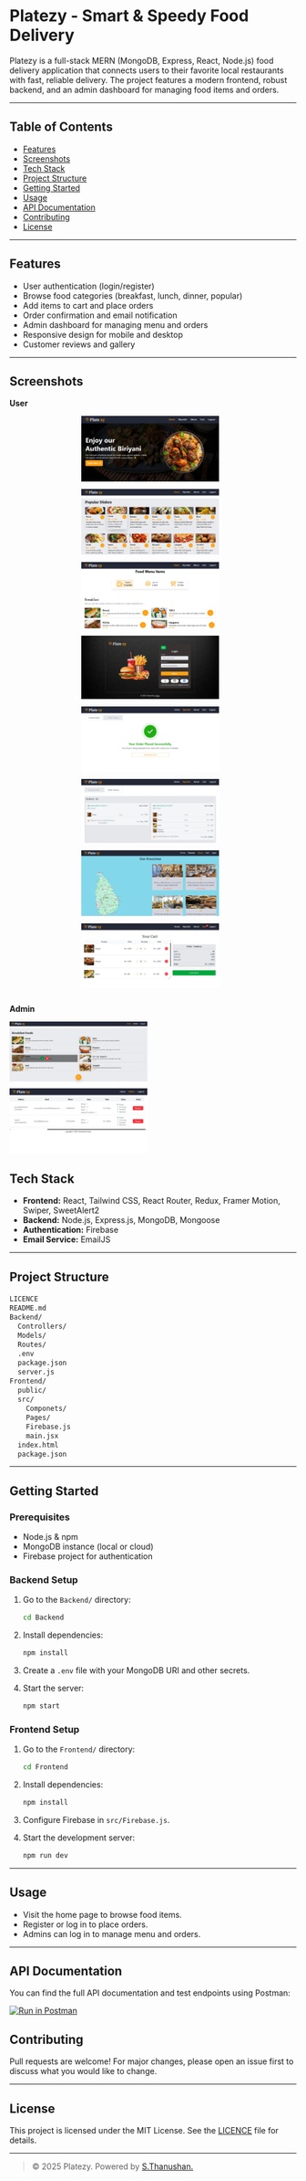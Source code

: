 # Platezy - Smart & Speedy Food Delivery

Platezy is a full-stack MERN (MongoDB, Express, React, Node.js) food delivery application that connects users to their favorite local restaurants with fast, reliable delivery. The project features a modern frontend, robust backend, and an admin dashboard for managing food items and orders.

---

## Table of Contents

- [Features](#features)
- [Screenshots](#screenshots)
- [Tech Stack](#tech-stack)
- [Project Structure](#project-structure)
- [Getting Started](#getting-started)
- [Usage](#usage)
- [API Documentation](#api-documentation)
- [Contributing](#contributing)
- [License](#license)

---

## Features

- User authentication (login/register)
- Browse food categories (breakfast, lunch, dinner, popular)
- Add items to cart and place orders
- Order confirmation and email notification
- Admin dashboard for managing menu and orders
- Responsive design for mobile and desktop
- Customer reviews and gallery

---

## Screenshots

**User**

<p align="center">
  <img src="./FrontEnd/public/01.webp" alt="Home Page" width="48%" style="margin-right: 10px; margin-bottom: 10px;">
  <img src="./FrontEnd/public/02.webp" alt="Home Page" width="48%" style="margin-right: 10px; margin-bottom: 10px;">
  <img src="./FrontEnd/public/03.webp" alt="Home Page" width="48%" style="margin-right: 10px; margin-bottom: 10px;">
  <img src="./FrontEnd/public/04.webp" alt="Home Page" width="48%" style="margin-right: 10px; margin-bottom: 10px;">
  <img src="./FrontEnd/public/05.webp" alt="Home Page" width="48%" style="margin-right: 10px; margin-bottom: 10px;">
  <img src="./FrontEnd/public/06.webp" alt="Home Page" width="48%" style="margin-right: 10px; margin-bottom: 10px;">
  <img src="./FrontEnd/public/07.webp" alt="Home Page" width="48%" style="margin-right: 10px; margin-bottom: 10px;">
  <img src="./FrontEnd/public/08.webp" alt="Home Page" width="48%" style="margin-right: 10px; margin-bottom: 10px;">
</p>

**Admin**

<img src="./FrontEnd/public/09.webp" alt="Home Page" width="48%" style="margin-right: 10px;">
  <img src="./FrontEnd/public/10.webp" alt="Home Page" width="48%" style="margin-right: 10px; ;">

## Tech Stack

- **Frontend:** React, Tailwind CSS, React Router, Redux, Framer Motion, Swiper, SweetAlert2
- **Backend:** Node.js, Express.js, MongoDB, Mongoose
- **Authentication:** Firebase
- **Email Service:** EmailJS

---

## Project Structure

```
LICENCE
README.md
Backend/
  Controllers/
  Models/
  Routes/
  .env
  package.json
  server.js
Frontend/
  public/
  src/
    Componets/
    Pages/
    Firebase.js
    main.jsx
  index.html
  package.json
```

---

## Getting Started

### Prerequisites

- Node.js & npm
- MongoDB instance (local or cloud)
- Firebase project for authentication

### Backend Setup

1. Go to the `Backend/` directory:
   ```sh
   cd Backend
   ```
2. Install dependencies:
   ```sh
   npm install
   ```
3. Create a `.env` file with your MongoDB URI and other secrets.

4. Start the server:
   ```sh
   npm start
   ```

### Frontend Setup

1. Go to the `Frontend/` directory:
   ```sh
   cd Frontend
   ```
2. Install dependencies:
   ```sh
   npm install
   ```
3. Configure Firebase in `src/Firebase.js`.

4. Start the development server:
   ```sh
   npm run dev
   ```

---

## Usage

- Visit the home page to browse food items.
- Register or log in to place orders.
- Admins can log in to manage menu and orders.

--- 

## API Documentation

You can find the full API documentation and test endpoints using Postman:

[![Run in Postman](https://run.pstmn.io/button.svg)](https://documenter.getpostman.com/view/41049800/2sB34bM3wF)

## Contributing

Pull requests are welcome! For major changes, please open an issue first to discuss what you would like to change.

---

## License

This project is licensed under the MIT License. See the [LICENCE](LICENCE) file for details.

---

> © 2025 Platezy. Powered by [S.Thanushan.](https://thanushan-dev.vercel.app/)
